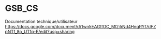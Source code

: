 # GSB_CS
Documentation technique/utilisateur
https://docs.google.com/document/d/1wn5EAGffOC_MI2i5Nd4HnqRYf7dFZpNTf_8o_UT1q-E/edit?usp=sharing
